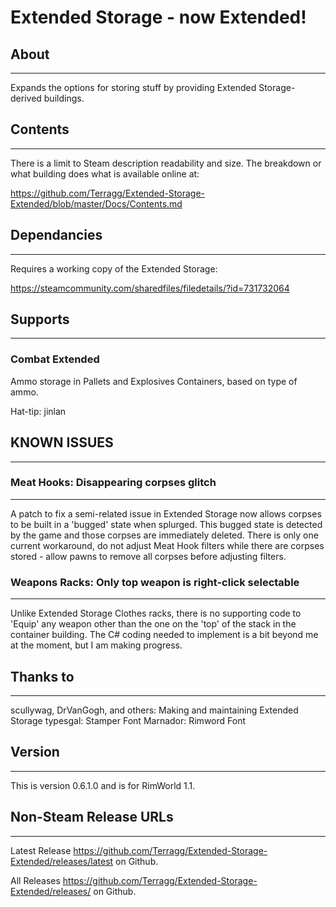 # Extended Storage - now Extended! #
## About ##
------

Expands the options for storing stuff by providing Extended Storage-derived buildings.

## Contents ##
------

There is a limit to Steam description readability and size.  The breakdown or what building does what is available online at:

   https://github.com/Terragg/Extended-Storage-Extended/blob/master/Docs/Contents.md

## Dependancies ##
------

Requires a working copy of the Extended Storage:

   https://steamcommunity.com/sharedfiles/filedetails/?id=731732064

## Supports ##
------
### Combat Extended ###

Ammo storage in Pallets and Explosives Containers, based on type of ammo.

Hat-tip: jinlan

## KNOWN ISSUES ##
------

### Meat Hooks: Disappearing corpses glitch ###
------

A patch to fix a semi-related issue in Extended Storage now allows corpses to be built in a 'bugged' state when splurged.  This bugged state is detected by the game and those corpses are immediately deleted.  There is only one current workaround, do not adjust Meat Hook filters while there are corpses stored - allow pawns to remove all corpses before adjusting filters.

### Weapons Racks: Only top weapon is right-click selectable ###
------

Unlike Extended Storage Clothes racks, there is no supporting code to 'Equip' any weapon other than the one on the 'top' of the stack in the container building.  The C# coding needed to implement is a bit beyond me at the moment, but I am making progress.

## Thanks to ##
------

scullywag, DrVanGogh, and others:  Making and maintaining Extended Storage
typesgal:  Stamper Font
Marnador:  Rimword Font

## Version ##
------

This is version 0.6.1.0 and is for RimWorld 1.1.

## Non-Steam Release URLs ##
------

Latest Release   https://github.com/Terragg/Extended-Storage-Extended/releases/latest on Github.

All Releases   https://github.com/Terragg/Extended-Storage-Extended/releases/ on Github.